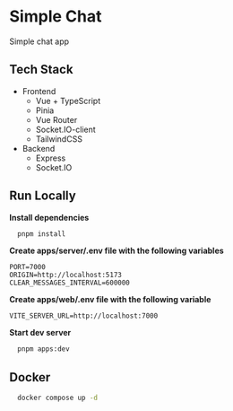 # Simple Chat

Simple chat app

## Tech Stack

- Frontend
    - Vue + TypeScript
    - Pinia
    - Vue Router
    - Socket.IO-client
    - TailwindCSS
- Backend
    - Express
    - Socket.IO

## Run Locally

**Install dependencies**

```bash
  pnpm install
```

**Create apps/server/.env file with the following variables**

```
PORT=7000
ORIGIN=http://localhost:5173
CLEAR_MESSAGES_INTERVAL=600000
```

**Create apps/web/.env file with the following variable**

```
VITE_SERVER_URL=http://localhost:7000
```

**Start dev server**

```bash
  pnpm apps:dev
```

## Docker

```bash
  docker compose up -d
```
